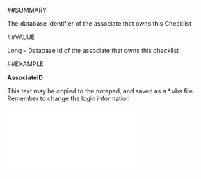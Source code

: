 
##SUMMARY

The database identifier of the associate that owns this Checklist


##VALUE

Long – Database id of the associate that owns this checklist


##EXAMPLE

**AssociateID**

This text may be copied to the notepad, and saved as a *.vbs file. Remember to change the login information

![](..\..\Examples\vbs\SOChecklist.AssociateID.vbs.txt)

